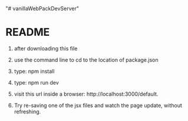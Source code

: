 "# vanillaWebPackDevServer" 

# README #

1) after downloading this file
2) use the command line to cd to the location of package.json
3) type: npm install
4) type: npm run dev
5) visit this url inside a browser: 
http://localhost:3000/default.

6) Try re-saving one of the jsx files and watch the page update, without refreshing.

